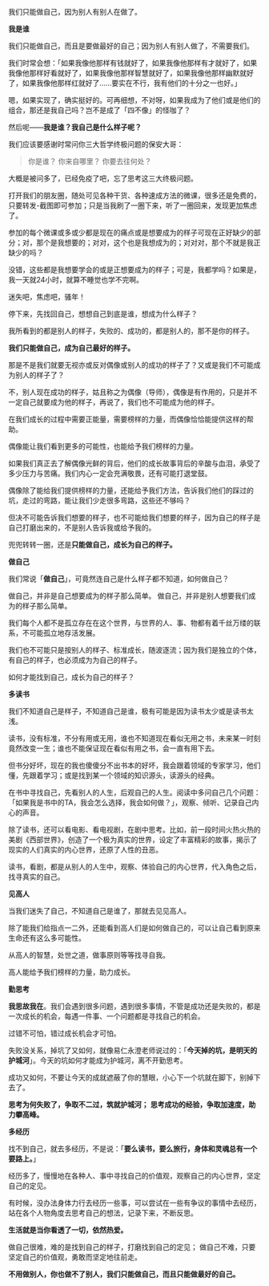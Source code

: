 
我们只能做自己，因为别人有别人在做了。


**我是谁**

我们只能做自己，而且是要做最好的自己；因为别人有别人做了，不需要我们。

我们时常会想：「如果我像他那样有钱就好了，如果我像他那样有才就好了，如果我像他那样好看就好了，如果我像他那样智慧就好了，如果我像他那样幽默就好了，如果我像他那样红就好了……要实在不行，我有他们的十分之一也好。」

嗯，如果实现了，确实挺好的。可再细想，不对呀，如果我成为了他们或是他们的组合，那还是我自己吗？岂不是成了「四不像」的怪咖了？

然后呢——**我是谁？我自己是什么样子呢？**

我们应该要感谢时常问你三大哲学终极问题的保安大哥：

>你是谁？
>你来自哪里？
>你要去往何处？

大概是被问多了，已经免疫了吧，忘了思考这三大终极问题。

打开我们的朋友圈，随处可见各种干货、各种速成方法的微课，很多还是免费的，只要转发-截图即可参加；只是当我刷了一圈下来，听了一圈回来，发现更加焦虑了。

参加的每个微课或多或少都是现在的痛点或是想要成为的样子可现在正好缺少的部分；对，那个是我想要的；对对，这个也是我想成为的；对对对，那个不就是我正缺少的吗？

没错，这些都是我想要学会的或是正想要成为的样子；可是，我都学吗？如果是，我一天就24小时，就算不睡觉也学不完啊。

迷失吧，焦虑吧，骚年！

停下来，先找回自己，想想自己到底是谁，想成为什么样子？

我所看到的都是别人的样子，失败的、成功的，都是别人的，那不是你的样子。

**我们只能做自己，成为自己最好的样子。**

那是不是我们就要无视亦或反对偶像或别人的成功的样子了？又或是我们不可能成为别人的样子了？

不，别人现在成功的样子，姑且称之为偶像（导师），偶像是有作用的，只是并不一定自己就要成为他的样子，再说了，我们也不可能成为他的样子。

在我们成长的过程中需要正能量，需要榜样的力量，而偶像恰恰能提供这样的帮助。

偶像能让我们看到更多的可能性，也能给予我们榜样的力量。

如果我们真正去了解偶像光鲜的背后，他们的成长故事背后的辛酸与血泪，承受了多少压力与苦痛。我们内心一定会充满敬畏，还有可能打退堂鼓。

偶像除了能给我们提供榜样的力量，还能给予我们方法，告诉我们他们的踩过的坑，走过的弯路，能让我们少走很多弯路，这些还不够吗？

但决不可能告诉我们想要的样子，也不可能给我们想要的样子，因为自己的样子是自己打磨出来的，不是别人告诉我或给予我的。

兜兜转转一圈，还是**只能做自己，成长为自己的样子。**


**做自己**

我们常说「**做自己**」，可竟然连自己是什么样子都不知道，如何做自己？

做自己，并非是自己想要成为的样子那么简单。
做自己，并非是别人想要我们成为的样子那么简单。

我们每个人都不是孤立存在在这个世界，与世界的人、事、物都有着千丝万缕的联系，不可能孤立地存活发展。

我们也不可能只是按别人的样子、标准成长，随波逐流；因为我们是独立的个体，有自己的样子，也必须成为为自己的样子。

如何才能找到自己，成长为自己的样子？

**多读书**

我们不知道自己是样子，不知道自己是谁，极有可能是因为读书太少或是读书太浅。

读书，没有标准，不分有用或无用，谁也不知道现在看似无用之书，未来某一时刻竟然改变一生；谁也不能保证现在看似有用之书，会一直有用下去。

但书分好坏，现在的我也傻傻分不出书本的好坏，我会跟着领域的专家学习，他们懂，先跟着学习；或是找到某一个领域的知识源头，读源头的经典。

在书中寻找自己，先看别人的人生，后观自己的人生。阅读中多问自己几个问题：「如果我是书中的TA，我会怎么选择，我会如何做？」，观察、倾听、记录自己内心的声音。

除了读书，还可以看电影、看电视剧，在剧中思考。比如，前一段时间火热火热的美剧《西部世界》，创造了一个极为真实的世界，设定了丰富精彩的故事，揭示了现实的人们真实的内心世界，还原了人性的丑恶。

读书，看剧，都是从别人的人生中，观察、体验自己的内心世界，代入角色之后，找寻真实的自己。


**见高人**

当我们迷失了自己，不知道自己是谁了，那就去见见高人。

除了能我们给指点一二外，还能看到高人们是如何做自己的，可以让自己看到原来生命还有这么多可能性。

从高人的智慧，处世之道，做事原则等等找寻自我。

高人能给予我们榜样的力量，助力成长。


**勤思考**

**我思故我在**。我们会遇到很多问题，遇到很多事情，不管是成功还是失败的，都是一次成长的机会，每遇一件事、一个问题都是寻找自己的机会。

过错不可怕，错过成长机会才可怕。

失败没关系，掉坑了又如何，就像易仁永澄老师说过的：「**今天掉的坑，是明天的护城河**」。今天的坑如何才能成为护城河，离不开勤思考。

成功又如何，不要让今天的成就遮蔽了你的慧眼，小心下一个坑就在脚下，别掉下去了。

**思考为何失败了，争取不二过，筑就护城河；**
**思考成功的经验，争取加速度，助力攀高峰。**


**多经历**

找不到自己，就去多经历，不是说：「**要么读书，要么旅行，身体和灵魂总有一个要路上。**」

经历多了，慢慢地在各种人、事中寻找自己的价值观，观察自己的内心世界，坚定自己的定见。

有时候，没办法身体力行去经历一些事，可以尝试在一些有争议的事情中去经历，站在各个人物角度去思考自己的想法，记录下来，不断反思。

**生活就是当你看透了一切，依然热爱。**

做自己很难，难的是找到自己的样子，打磨找到自己的定见；
做自己不难，只要坚定自己的价值观，勇敢而坚定地往前走。

**不用做别人，你也做不了别人，我们只能做自己，而且只能做最好的自己。**


